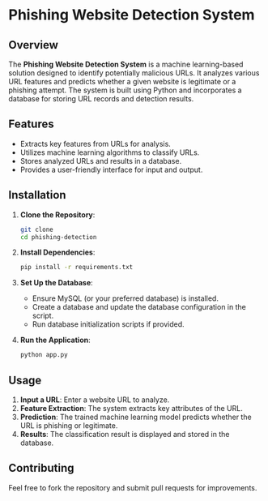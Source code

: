 # Phishing Website Detection System

## Overview
The **Phishing Website Detection System** is a machine learning-based solution designed to identify potentially malicious URLs. It analyzes various URL features and predicts whether a given website is legitimate or a phishing attempt. The system is built using Python and incorporates a database for storing URL records and detection results.

## Features
- Extracts key features from URLs for analysis.
- Utilizes machine learning algorithms to classify URLs.
- Stores analyzed URLs and results in a database.
- Provides a user-friendly interface for input and output.


## Installation
1. **Clone the Repository**:
   ```sh
   git clone 
   cd phishing-detection
   ```
2. **Install Dependencies**:
   ```sh
   pip install -r requirements.txt
   ```
3. **Set Up the Database**:
   - Ensure MySQL (or your preferred database) is installed.
   - Create a database and update the database configuration in the script.
   - Run database initialization scripts if provided.

4. **Run the Application**:
   ```sh
   python app.py
   ```

## Usage
1. **Input a URL**: Enter a website URL to analyze.
2. **Feature Extraction**: The system extracts key attributes of the URL.
3. **Prediction**: The trained machine learning model predicts whether the URL is phishing or legitimate.
4. **Results**: The classification result is displayed and stored in the database.



## Contributing
Feel free to fork the repository and submit pull requests for improvements.




